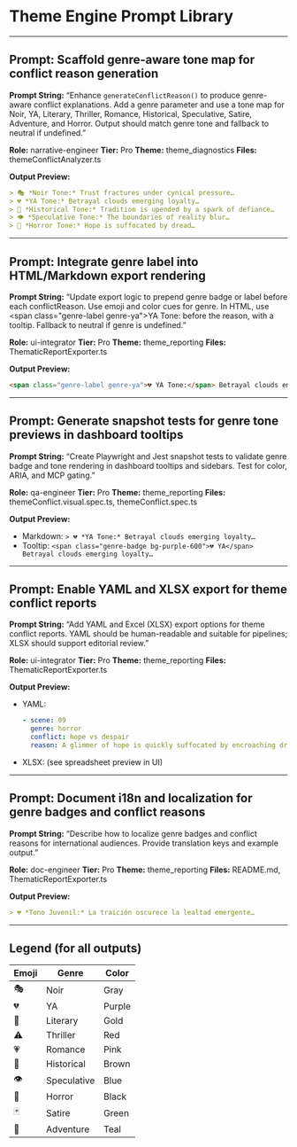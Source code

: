 # Theme Engine Prompt Library

---

## Prompt: Scaffold genre-aware tone map for conflict reason generation

**Prompt String:**
“Enhance `generateConflictReason()` to produce genre-aware conflict explanations. Add a genre parameter and use a tone map for Noir, YA, Literary, Thriller, Romance, Historical, Speculative, Satire, Adventure, and Horror. Output should match genre tone and fallback to neutral if undefined.”

**Role:** narrative-engineer
**Tier:** Pro
**Theme:** theme_diagnostics
**Files:** themeConflictAnalyzer.ts

**Output Preview:**
```md
> 🎭 *Noir Tone:* Trust fractures under cynical pressure…
> 💔 *YA Tone:* Betrayal clouds emerging loyalty…
> 🏺 *Historical Tone:* Tradition is upended by a spark of defiance…
> 👁️ *Speculative Tone:* The boundaries of reality blur…
> 🦇 *Horror Tone:* Hope is suffocated by dread…
```
<!-- MCP: genre-tone-extended, v1.4.0 -->

---

## Prompt: Integrate genre label into HTML/Markdown export rendering

**Prompt String:**
“Update export logic to prepend genre badge or label before each conflictReason. Use emoji and color cues for genre. In HTML, use <span class=\"genre-label genre-ya\">YA Tone:</span> before the reason, with a tooltip. Fallback to neutral if genre is undefined.”

**Role:** ui-integrator
**Tier:** Pro
**Theme:** theme_reporting
**Files:** ThematicReportExporter.ts

**Output Preview:**
```html
<span class="genre-label genre-ya">💔 YA Tone:</span> Betrayal clouds emerging loyalty…
```
<!-- MCP: genre-label-export, v1.3.0 -->

---

## Prompt: Generate snapshot tests for genre tone previews in dashboard tooltips

**Prompt String:**
“Create Playwright and Jest snapshot tests to validate genre badge and tone rendering in dashboard tooltips and sidebars. Test for color, ARIA, and MCP gating.”

**Role:** qa-engineer
**Tier:** Pro
**Theme:** theme_reporting
**Files:** themeConflict.visual.spec.ts, themeConflict.spec.ts

**Output Preview:**
- Markdown: `> 💔 *YA Tone:* Betrayal clouds emerging loyalty…`
- Tooltip: `<span class="genre-badge bg-purple-600">💔 YA</span> Betrayal clouds emerging loyalty…`
<!-- MCP: genre-tone-snapshots, v1.3.0 -->

---

## Prompt: Enable YAML and XLSX export for theme conflict reports

**Prompt String:**
“Add YAML and Excel (XLSX) export options for theme conflict reports. YAML should be human-readable and suitable for pipelines; XLSX should support editorial review.”

**Role:** ui-integrator
**Tier:** Pro
**Theme:** theme_reporting
**Files:** ThematicReportExporter.ts

**Output Preview:**
- YAML:
  ```yaml
  - scene: 09
    genre: horror
    conflict: hope vs despair
    reason: A glimmer of hope is quickly suffocated by encroaching dread.
  ```
- XLSX: (see spreadsheet preview in UI)
<!-- MCP: export-yaml-xlsx, v1.4.0 -->

---

## Prompt: Document i18n and localization for genre badges and conflict reasons

**Prompt String:**
“Describe how to localize genre badges and conflict reasons for international audiences. Provide translation keys and example output.”

**Role:** doc-engineer
**Tier:** Pro
**Theme:** theme_reporting
**Files:** README.md, ThematicReportExporter.ts

**Output Preview:**
```md
> 💔 *Tono Juvenil:* La traición oscurece la lealtad emergente…
```
<!-- MCP: i18n-genre, v1.4.0 -->

---

## Legend (for all outputs)
| Emoji | Genre        | Color   |
|-------|--------------|---------|
| 🎭    | Noir         | Gray    |
| 💔    | YA           | Purple  |
| 📘    | Literary     | Gold    |
| ⚠     | Thriller     | Red     |
| 💗    | Romance      | Pink    |
| 🏺    | Historical   | Brown   |
| 👁️    | Speculative  | Blue    |
| 🦇    | Horror       | Black   |
| 🃏    | Satire       | Green   |
| 🧭    | Adventure    | Teal    | 